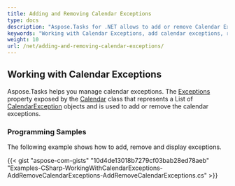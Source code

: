 ```yaml
---
title: Adding and Removing Calendar Exceptions
type: docs
description: "Aspose.Tasks for .NET allows to add or remove Calendar Exception using Aspose.Tasks for .NET"
keywords: "Working with Calendar Exceptions, add calendar exceptions, remove calendar exceptions, Project Calendar Exception, Aspose.Tasks, C#"
weight: 10
url: /net/adding-and-removing-calendar-exceptions/
---
```


## **Working with Calendar Exceptions**
Aspose.Tasks helps you manage calendar exceptions. The [Exceptions](https://apireference.aspose.com/tasks/net/aspose.tasks/calendar/properties/exceptions) property exposed by the [Calendar](https://apireference.aspose.com/tasks/net/aspose.tasks/calendar/) class that represents a List of [CalendarException](https://apireference.aspose.com/tasks/net/aspose.tasks/calendarexception) objects and is used to add or remove the calendar exceptions.
### **Programming Samples**
The following example shows how to add, remove and display exceptions.

{{< gist "aspose-com-gists" "10d4de13018b7279cf03bab28ed78aeb" "Examples-CSharp-WorkingWithCalendarExceptions-AddRemoveCalendarExceptions-AddRemoveCalendarExceptions.cs" >}}
